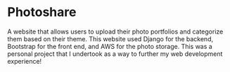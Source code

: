 # Photoshare
A website that allows users to upload their photo portfolios and categorize them based on their theme. This website used Django for the backend, Bootstrap for the front end, and AWS for the photo storage. 
This was a personal project that I undertook as a way to further my web development experience! 
